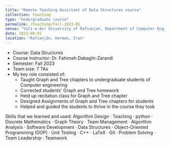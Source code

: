 ```yaml
---
title: "Remote Teaching Assistant of Data Structures course"
collection: teaching
type: "Undergraduate course"
permalink: /teaching/Fall-2023-DS
venue: "Vali-e-Asr University of Rafsanjan, Department of Computer Engineering"
date: 2023-09-01
location: "Rafsanjān, Kerman, Iran"
---
```


- Course: Data Structures
- Course instructor: Dr. Fahimeh Dabaghi-Zarandi
- Semester: Fall 2023
- Team size: 7 TAs
- My key role consisted of:
  - Taught Graph and Tree chapters to undergraduate students of Computer engineering
  - Corrected students' Graph and Tree homework
  - Held up recitation class for Graph and Tree chapter
  - Designed Assignments of Graph and Tree chapters for students
  - Helped and guided the students to thrive in the course they took

Skills that we learned and used: Algorithm Design · Teaching · python · Discrete Mathematics · Graph Theory · Team Management · Algorithm Analysis · Software Development · Data Structures · Object-Oriented Programming (OOP) · Unit Testing · C++ · LaTeX · Git · Problem Solving · Team Leadership · Teamwork

